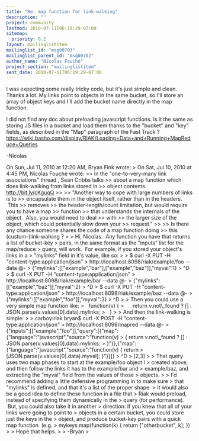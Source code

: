 ```yaml
---
title: "Re: map function for link-walking"
description: ""
project: community
lastmod: 2010-07-11T06:19:29-07:00
sitemap:
  priority: 0.2
layout: mailinglistitem
mailinglist_id: "msg00703"
mailinglist_parent_id: "msg00702"
author_name: "Nicolas Fouché"
project_section: "mailinglistitem"
sent_date: 2010-07-11T06:19:29-07:00
---
```



I was expecting some really tricky code, but it's just simple and
clean. Thanks a lot.
My links point to objects in the same bucket, so I'll store an array
of object keys and I'll add the bucket name directly in the map
function.

I did not find any doc about preloading javascript functions. Is it
the same as storing JS files in a bucket and load them thanks to the
"bucket" and "key" fields, as described in the "Map" paragraph of the
Fast Track ? 
https://wiki.basho.com/display/RIAK/Loading+Data+and+Running+MapReduce+Queries

-Nicolas

On Sun, Jul 11, 2010 at 12:20 AM, Bryan Fink  wrote:
&gt; On Sat, Jul 10, 2010 at 4:45 PM, Nicolas Fouché  wrote:
&gt;&gt; In the "one-to-very-many link associations" thread , Sean Cribbs talks
&gt;&gt; about a map function which does link-walking from links stored in
&gt;&gt; object contents. http://bit.ly/cKguqQ
&gt;&gt;
&gt;&gt; "Another way to cope with large numbers of links is to
&gt;&gt; encapsulate them in the object itself, rather than in the headers.  This 
&gt;&gt; removes
&gt;&gt; the header-length/count limitation, but would require you to have a map 
&gt;&gt; function
&gt;&gt; that understands the internals of the object.  Also, you would need to deal 
&gt;&gt; with
&gt;&gt; the larger size of the object, which could potentially slow down your 
&gt;&gt; request."
&gt;&gt;
&gt;&gt; Is there any chance someone shares the code of a map function doing
&gt;&gt; this (custom-)link-walking ?
&gt;
&gt; Hi, Nicolas.  Any function you have that returns a list of bucket-key
&gt; pairs, in the same format as the "inputs" list for the map/reduce
&gt; query, will work.  For example, if you stored your object's links in a
&gt; "mylinks" field in it's value, like so:
&gt;
&gt; $ curl -X PUT -H "content-type:application/json"
&gt; http://localhost:8098/riak/example/foo --data @-
&gt; {"mylinks":[["example","bar"],["example","baz"]],"myval":1}
&gt; ^D
&gt; $ curl -X PUT -H "content-type:application/json"
&gt; http://localhost:8098/riak/example/bar --data @-
&gt; {"mylinks":[["example","baz"]],"myval":2}
&gt; ^D
&gt; $ curl -X PUT -H "content-type:application/json"
&gt; http://localhost:8098/riak/example/baz --data @-
&gt; {"mylinks":[["example","foo"]],"myval":3}
&gt; ^D
&gt;
&gt; Then you could use a very simple map function like:
&gt;   function(v) {
&gt;      return v.not\\_found ? [] : JSON.parse(v.values[0].data).mylinks;
&gt;   }
&gt;
&gt; And then the link-walking is simple:
&gt;
&gt; carboy:riak bryan$ curl -X POST -H "content-type:application/json"
&gt; http://localhost:8098/mapred --data @-
&gt; {"inputs":[["example","foo"]],"query":[{"map":{"language":"javascript","source":"function(v)
&gt; { return v.not\\_found ? [] : JSON.parse(v.values[0].data).mylinks;
&gt; }"}},{"map":{"language":"javascript","source":"function(v) { return
&gt; [JSON.parse(v.values[0].data).myval]; }"}}]}
&gt; ^D
&gt; [2,3]
&gt;
&gt; That query uses two map phases to start at the example/foo object I
&gt; created above, and then follow the links it has to the example/bar and
&gt; example/baz, and extracting the "myval" field from the values of those
&gt; objects.
&gt;
&gt; I'd recommend adding a little defensive programming in to make sure
&gt; that "mylinks" is defined, and that it's a list of the proper shape.
&gt; It would also be a good idea to define these function in a file that
&gt; Riak would preload, instead of specifying them dynamically in the
&gt; query (for performance).  But, you could also take it in another
&gt; direction: if you knew that all of your links were going to point to
&gt; objects in a certain bucket, you could store just the keys in the
&gt; object, and produce bucket-key pairs with a quick map function  (e.g.
&gt; mykeys.map(function(k) { return ["otherbucket", k]; })
&gt;
&gt; Hope that helps.
&gt;
&gt; -Bryan
&gt;

